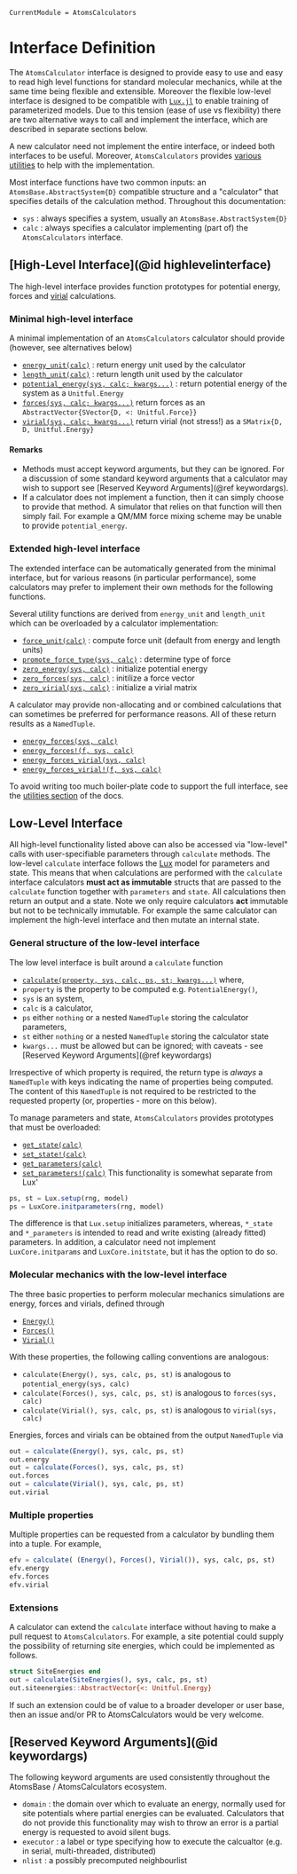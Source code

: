 ```@meta
CurrentModule = AtomsCalculators
```

# Interface Definition

The `AtomsCalculator` interface is designed to provide easy to use and easy to read high level functions for standard molecular mechanics, while at the same time being flexible and extensible. Moreover the flexible low-level interface is designed to be compatible with [`Lux.jl`](https://lux.csail.mit.edu/stable/) to enable training of parameterized models. Due to this tension (ease of use vs flexibility) there are two alternative ways to call and implement the interface, which are described in separate sections below. 

A new calculator need not implement the entire interface, or indeed both interfaces to be useful. Moreover, `AtomsCalculators` provides [various utilities](utilities.md) to help with the implementation.

Most interface functions have two common inputs: an `AtomsBase.AbstractSystem{D}` compatible structure and a "calculator" that specifies details of the calculation method. Throughout this documentation: 
- `sys` : always specifies a system, usually an `AtomsBase.AbstractSystem{D}`
- `calc` : always specifies a calculator implementing (part of) the `AtomsCalculators` interface. 

## [High-Level Interface](@id highlevelinterface)

The high-level interface provides function prototypes for potential energy, forces and [virial](https://en.wikipedia.org/wiki/Virial_stress) calculations.

### Minimal high-level interface

A minimal implementation of an `AtomsCalculators` calculator should provide (however, see alternatives below)
- [`energy_unit(calc)`](@ref) : return energy unit used by the calculator
- [`length_unit(calc)`](@ref) : return length unit used by the calculator
- [`potential_energy(sys, calc; kwargs...)`](@ref) : return potential energy of the system as a `Unitful.Energy`
- [`forces(sys, calc; kwargs...)`](@ref) return forces as an `AbstractVector{SVector{D, <: Unitful.Force}}`
- [`virial(sys, calc; kwargs...)`](@ref) return virial (not stress!) as a `SMatrix{D, D, Unitful.Energy}`

#### Remarks 

- Methods must accept keyword arguments, but they can be ignored. For a discussion of some standard keyword arguments that a calculator may wish to support see [Reserved Keyword Arguments](@ref keywordargs). 
- If a calculator does not implement a function, then it can simply choose to provide that method. A simulator that relies on that function will then simply fail. For example a QM/MM force mixing scheme may be unable to provide `potential_energy`. 

### Extended high-level interface 

The extended interface can be automatically generated from the minimal interface, but for various reasons (in particular performance), some calculators may prefer to implement their own methods for the following functions.

Several utility functions are derived from `energy_unit` and `length_unit` which can be overloaded by a calculator implementation: 

- [`force_unit(calc)`](@ref) : compute force unit (default from energy and length units)
- [`promote_force_type(sys, calc)`](@ref) : determine type of force
- [`zero_energy(sys, calc)`](@ref) : initialize potential energy 
- [`zero_forces(sys, calc)`](@ref) : initilize a force vector 
- [`zero_virial(sys, calc)`](@ref) : initialize a virial matrix 

A calculator may provide non-allocating and or combined calculations that can sometimes be preferred for performance reasons. All of these return results as a `NamedTuple`.

- [`energy_forces(sys, calc)`](@ref)
- [`energy_forces!(f, sys, calc)`](@ref)
- [`energy_forces_virial(sys, calc)`](@ref)
- [`energy_forces_virial!(f, sys, calc)`](@ref)

To avoid writing too much boiler-plate code to support the full interface, see the [utilities section](utilities.md) of the docs. 


## Low-Level Interface 

All high-level functionality listed above can also be accessed via "low-level" calls with user-specifiable parameters through `calculate` methods. The low-level `calculate` interface follows the [Lux](https://lux.csail.mit.edu/stable/) model for parameters and state. This means that when calculations are performed with the `calculate` interface calculators **must act as immutable** structs that are passed 
to the `calculate` function together with `parameters` and `state`. All calculations then return an output and a state. Note we only require calculators **act** immutable but not to be technically immutable. For example the same calculator can implement the high-level interface and then mutate an internal state.

### General structure of the low-level interface 

The low level interface is built around a `calculate` function 
- [`calculate(property, sys, calc, ps, st; kwargs...)`](@ref)
where,
- `property` is the property to be computed e.g. `PotentialEnergy()`,
- `sys` is an system, 
- `calc` is a calculator, 
- `ps` either `nothing` or a nested `NamedTuple` storing the calculator parameters,
- `st` either `nothing` or a nested `NamedTuple` storing the calculator state
- `kwargs...` must be allowed but can be ignored; with caveats - see [Reserved Keyword Arguments](@ref keywordargs)

Irrespective of which property is required, the return type is *always* a `NamedTuple` with keys indicating the name of properties being computed. The content of this `NamedTuple` is not required to be restricted to the requested property (or, properties - more on this below). 

To manage parameters and state, `AtomsCalculators` provides prototypes that must be overloaded:
- [`get_state(calc)`](@ref)
- [`set_state!(calc)`](@ref)
- [`get_parameters(calc)`](@ref)
- [`set_parameters!(calc)`](@ref)
This functionality is somewhat separate from Lux' 
```julia
ps, st = Lux.setup(rng, model)
ps = LuxCore.initparameters(rng, model)
```
The difference is that `Lux.setup` initializes parameters, whereas, `*_state` and `*_parameters` is intended to read and write existing (already fitted) parameters. 
In addition, a calculator need not implement `LuxCore.initparams` and `LuxCore.initstate`, but it has the option to do so. 

### Molecular mechanics with the low-level interface 

The three basic properties to perform molecular mechanics simulations are energy, forces and virials, defined through
- [`Energy()`](@ref)
- [`Forces()`](@ref)
- [`Virial()`](@ref)

With these properties, the following calling conventions are analogous: 
- `calculate(Energy(), sys, calc, ps, st)` is analogous to `potential_energy(sys, calc)`
- `calculate(Forces(), sys, calc, ps, st)` is analogous to `forces(sys, calc)`
- `calculate(Virial(), sys, calc, ps, st)` is analogous to `virial(sys, calc)`

Energies, forces and virials can be obtained from the output `NamedTuple` via 
```julia 
out = calculate(Energy(), sys, calc, ps, st)
out.energy 
out = calculate(Forces(), sys, calc, ps, st)
out.forces
out = calculate(Virial(), sys, calc, ps, st)
out.virial 
```

### Multiple properties 

Multiple properties can be requested from a calculator by bundling them into a tuple. For example, 
```julia
efv = calculate( (Energy(), Forces(), Virial()), sys, calc, ps, st)
efv.energy 
efv.forces 
efv.virial 
```

### Extensions 

A calculator can extend the `calculate` interface without having to make a pull request to `AtomsCalculators`. For example, a site potential could supply the possibility of returning site energies, which could be implemented as follows. 
```julia
struct SiteEnergies end 
out = calculate(SiteEnergies(), sys, calc, ps, st)
out.siteenergies::AbstractVector{<: Unitful.Energy}
```
If such an extension could be of value to a broader developer or user base, then an issue and/or PR to AtomsCalculators would be very welcome. 


## [Reserved Keyword Arguments](@id keywordargs)

The following keyword arguments are used consistently throughout the AtomsBase / AtomsCalculators ecosystem. 

- `domain` : the domain over which to evaluate an energy, normally used for site potentials where partial energies can be evaluated. Calculators that do not provide this functionality may wish to throw an error is a partial energy is requested to avoid silent bugs. 
- `executor` : a label or type specifying how to execute the calcualtor (e.g. in serial, multi-threaded, distributed)
- `nlist` : a possibly precomputed neighbourlist
